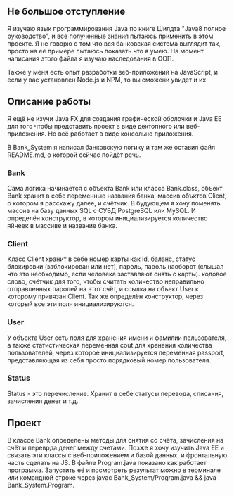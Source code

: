 ## Не большое отступление
Я изучаю язык программирования Java по книге Шилдта "Java8 полное руководство", и все полученные знания пытаюсь применить в этом проекте. Я не говорю о том что вся банковская система выглядит так, просто на её примере пытаюсь показать что я умею. На момент написания этого файла я изучаю наследования в ООП.

Также у меня есть опыт разработки веб-приложений на JavaScript, и если у вас установлен Node.js и NPM, то вы сможени увидет и их

## Описание работы
Я ещё не изучи Java FX для создания графической оболочки и Java EE для того чтобы представить проект в виде дектопного или веб-приложения. Но всё работает в виде консольно приложения.

В Bank_System я написал банковскую логику и там же оставил файл README.md, о которой сейчас пойдёт речь.

### Bank
Сама логика начинается с объекта Bank или класса Bank.class, объект Bank хранит в себе переменные названия банка, массив объктов Client, о котором я расскажу далее, и счётчик. В будующем я хочу поменять массив на базу данных SQL с СУБД PostgreSQL или MySQL. И определён конструктор, в котором инициализируется количество яйчеек в массиве и название банка.

### Client
Класс Client хранит в себе номер карты как id, баланс, статус блокировки (заблокирован или нет), пароль, пароль наоборот (слышал что это необходимо, если человека заставляют снять с карты). кодовое слово, счётчик для того, чтобы считать количество неправильно отправленных паролей на этот счёт, и ссылка на объект User к которому привязан Client. Так же определён конструктор, через который все эти поля инициализируются.

### User
У объекта User есть поля для хранения имени и фамилии пользователя, а также статистическая переменная cout для хранения количества пользователей, через которое инициализируется переменная passport, представляющая из себя просто порядковый номер пользователя.

### Status
Status - это перечисление. Хранит в себе статусы перевода, списания, зачисления денег и т.д.

## Проект
В классе Bank определены методы для снятия со счёта, зачисления на счёт и переврда денег между счетами. Позже я хочу изучить Java EE и связать эти классы с веб-приложением и базой данных, и фронтальную часть сделать на JS. В файле Program.java показано как работает программа. Запустить её и посмотреть результат можно в терминале или командной строке через javac Bank_System/Program.java && java Bank_System.Program.
